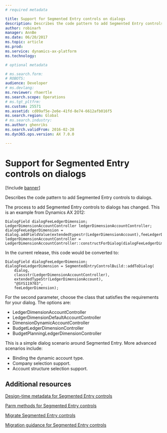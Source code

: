 ```yaml
---
# required metadata

title: Support for Segmented Entry controls on dialogs
description: Describes the code pattern to add Segmented Entry controls to dialogs.
author: robinarh
manager: AnnBe
ms.date: 06/20/2017
ms.topic: article
ms.prod: 
ms.service: dynamics-ax-platform
ms.technology: 

# optional metadata

# ms.search.form: 
# ROBOTS: 
audience: Developer
# ms.devlang: 
ms.reviewer: rhaertle
ms.search.scope: Operations
# ms.tgt_pltfrm: 
ms.custom: 25571
ms.assetid: cd09af5e-2e6e-41fd-8e74-6612afb016f5
ms.search.region: Global
# ms.search.industry: 
ms.author: ghenriks
ms.search.validFrom: 2016-02-28
ms.dyn365.ops.version: AX 7.0.0

---
```


# Support for Segmented Entry controls on dialogs

[!include [banner](../includes/banner.md)]

Describes the code pattern to add Segmented Entry controls to dialogs.

The process to add Segmented Entry controls to dialogs has changed. This is an example from Dynamics AX 2012:

    DialogField dialogFeeLedgerDimension;
    LedgerDimensionAccountController ledgerDimensionAccountController;
    dialogFeeLedgerDimension = dialog.addFieldValue(extendedtypestr(LedgerDimensionAccount),feeLedgerDimension,"@SYS119703");
    ledgerDimensionAccountController = LedgerDimensionAccountController::constructForDialog(dialogFeeLedgerDimension);

In the current release, this code would be converted to:

    DialogField dialogFeeLedgerDimension;
    dialogFeeLedgerDimension = SegmentedEntryControlBuild::addToDialog(
        dialog, 
        classstr(LedgerDimensionAccountController), 
        extendedTypeStr(LedgerDimensionAccount), 
        "@SYS119703", 
        feeLedgerDimension);

For the second parameter, choose the class that satisfies the requirements for your dialog.  The options are:

-   LedgerDimensionAccountController
-   LedgerDimensionDefaultAccountController
-   DimensionDynamicAccountController
-   BudgetLedgerDimensionController
-   BudgetPlanningLedgerDimensionController

This is a simple dialog scenario around Segmented Entry. More advanced scenarios include:

-   Binding the dynamic account type.
-   Company selection support.
-   Account structure selection support.


Additional resources
--------

[Design-time metadata for Segmented Entry controls](segmented-entry-control-metadata-specification.md)

[Parm methods for Segmented Entry controls](segmented-entry-control-parm-method-specification.md)

[Migrate Segmented Entry controls](segmented-entry-control-conversion.md)

[Migration guidance for Segmented Entry controls](segmented-entry-control-migration-guidance.md)



